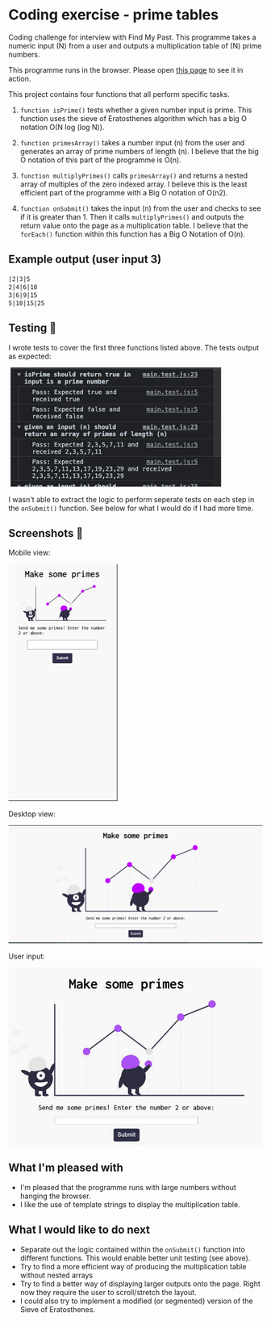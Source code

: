 # Coding exercise - prime tables

Coding challenge for interview with Find My Past. This programme takes a numeric input (N) from a user and outputs a multiplication table of (N) prime numbers.

This programme runs in the browser. Please open [this page](https://moggach.github.io/primes_test/) to see it in action.

This project contains four functions that all perform specific tasks.

1. `function isPrime()` tests whether a given number input is prime. This function uses the sieve of Eratosthenes algorithm which has a big O notation O(N log (log N)).

2. `function primesArray()` takes a number input (n) from the user and generates an array of prime numbers of length (n). I believe that the big O notation of this part of the programme is O(n).

3. `function multiplyPrimes()` calls `primesArray()` and returns a nested array of multiples of the zero indexed array. I believe this is the least efficient part of the programme with a Big O notation of O(n2).

4. `function onSubmit()` takes the input (n) from the user and checks to see if it is greater than 1. Then it calls `multiplyPrimes()` and outputs the return value onto the page as a multiplication table. I believe that the `forEach()` function within this function has a Big O Notation of O(n).

## Example output (user input 3)

    |2|3|5
    2|4|6|10
    3|6|9|15
    5|10|15|25

## Testing 🧪

I wrote tests to cover the first three functions listed above. The tests output as expected:

![ ](unittests.png)

I wasn't able to extract the logic to perform seperate tests on each step in the `onSubmit()` function. See below for what I would do if I had more time.

## Screenshots 👀

Mobile view:

![ ](mobile.png)

Desktop view:

![ ](desktop.png)

User input:

![ ](makeprimes.gif)

## What I'm pleased with

- I'm pleased that the programme runs with large numbers without hanging the browser.
- I like the use of template strings to display the multiplication table.

## What I would like to do next

- Separate out the logic contained within the `onSubmit()` function into different functions. This would enable better unit testing (see above).
- Try to find a more efficient way of producing the multiplication table without nested arrays
- Try to find a better way of displaying larger outputs onto the page. Right now they require the user to scroll/stretch the layout.
- I could also try to implement a modified (or segmented) version of the Sieve of Eratosthenes.
